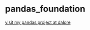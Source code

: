# pandas_foundation
[visit my pandas project at dalore](https://datalore.jetbrains.com/report/static/RtoCtJczj7vvHOuQVuh2eE/lwQzMbyGOHKL3RmXcnU9in)

